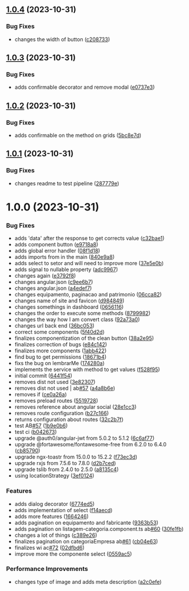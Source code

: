 ## [1.0.4](https://github.com/adolfosp/Front-PatrimonioDev/compare/v1.0.3...v1.0.4) (2023-10-31)


### Bug Fixes

* changes the width of button ([c208733](https://github.com/adolfosp/Front-PatrimonioDev/commit/c20873301072ccdcbcb9813a1856fc4d9a1775c7))

## [1.0.3](https://github.com/adolfosp/Front-PatrimonioDev/compare/v1.0.2...v1.0.3) (2023-10-31)


### Bug Fixes

* adds confirmable decorator and remove modal ([e0737e3](https://github.com/adolfosp/Front-PatrimonioDev/commit/e0737e306a53683de80d45d6bea2fbd110522c0f))

## [1.0.2](https://github.com/adolfosp/Front-PatrimonioDev/compare/v1.0.1...v1.0.2) (2023-10-31)


### Bug Fixes

* adds confirmable on the method on grids ([5bc8e7d](https://github.com/adolfosp/Front-PatrimonioDev/commit/5bc8e7db4609186ed64d19219acfdc680f27c984))

## [1.0.1](https://github.com/adolfosp/Front-PatrimonioDev/compare/v1.0.0...v1.0.1) (2023-10-31)


### Bug Fixes

* changes readme to test pipeline ([287779e](https://github.com/adolfosp/Front-PatrimonioDev/commit/287779e17cb90d520933a1c4f46efd593c5f999c))

# 1.0.0 (2023-10-31)


### Bug Fixes

* adds 'data' after the response to get corrects value ([c32bae1](https://github.com/adolfosp/Front-PatrimonioDev/commit/c32bae1b7d7a2a30b5569889b009802ba776af97))
* adds component button ([e9718a8](https://github.com/adolfosp/Front-PatrimonioDev/commit/e9718a88f794aad01f29a7cb27c5a05a3994c6cd))
* adds global error handler ([08f1d18](https://github.com/adolfosp/Front-PatrimonioDev/commit/08f1d182f003d13a9a754f83874612ceb689b7d9))
* adds imports from in the main ([840e9a8](https://github.com/adolfosp/Front-PatrimonioDev/commit/840e9a8623652eacc1547d30c431ec79b7a3876a))
* adds select to setor and will need to improve more ([37e5e0b](https://github.com/adolfosp/Front-PatrimonioDev/commit/37e5e0be5b263f0750478effda91078bcbd90324))
* adds signal to nullable property ([adc9967](https://github.com/adolfosp/Front-PatrimonioDev/commit/adc9967aa610187c252d0aa77b67f715ab5d9f81))
* changes again ([e3792f8](https://github.com/adolfosp/Front-PatrimonioDev/commit/e3792f8325ccbeea1ac936a0d236c4706c8afbeb))
* changes angular.json ([c9ee6b7](https://github.com/adolfosp/Front-PatrimonioDev/commit/c9ee6b71d366eb41b8945de0c637fa1e9e5c5904))
* changes angular.json ([a4edef7](https://github.com/adolfosp/Front-PatrimonioDev/commit/a4edef7aec98062ed24d937305ce4e950fe8a555))
* changes equipamento, paginacao and patrimonio ([06cca82](https://github.com/adolfosp/Front-PatrimonioDev/commit/06cca82008bea7d3c69a504ecc15883f94739eff))
* changes name of site and favicon ([d984849](https://github.com/adolfosp/Front-PatrimonioDev/commit/d984849386637c955a93e3849e47dec60c3e7145))
* changes somethings in dashboard ([0656116](https://github.com/adolfosp/Front-PatrimonioDev/commit/0656116b18f23d763bf1af1bd92b96e0338576fe))
* changes the order to execute some methods ([8799982](https://github.com/adolfosp/Front-PatrimonioDev/commit/879998203e6551b4b659d602d2ec01534300c8e2))
* changes the way how I am convert class ([92a73a0](https://github.com/adolfosp/Front-PatrimonioDev/commit/92a73a0d2ec0aeed092ddf1ef85a04687dadd71a))
* changes url back end ([36bc053](https://github.com/adolfosp/Front-PatrimonioDev/commit/36bc05344813284531faa9de5efb34414436b19a))
* correct some components ([5f40d2d](https://github.com/adolfosp/Front-PatrimonioDev/commit/5f40d2d5c954fc145f9baf66084da5612b3b23f2))
* finalizes componentization of the clean button ([38a2e95](https://github.com/adolfosp/Front-PatrimonioDev/commit/38a2e953dd50d031a6ce76cbc4588f6130802aff))
* finalizes correction of bugs ([e84c142](https://github.com/adolfosp/Front-PatrimonioDev/commit/e84c142dc0c267ec26e1b972808465c08bbfb747))
* finalizes more components ([1abb422](https://github.com/adolfosp/Front-PatrimonioDev/commit/1abb42292ade444749bb5fb352f0084994b8329f))
* find bug to get permissions ([18671b4](https://github.com/adolfosp/Front-PatrimonioDev/commit/18671b462973020e8b0d7a1e6a0d6da1ecc4a19d))
* fixs the bug on lembrarMe ([174280a](https://github.com/adolfosp/Front-PatrimonioDev/commit/174280a8543faeb6197c9cbad9e1f1d04406d71f))
* implements the service with method to get values ([f528f95](https://github.com/adolfosp/Front-PatrimonioDev/commit/f528f956f9ba7c717243a661e4f4109c154a8ed3))
* initial commit ([6441f54](https://github.com/adolfosp/Front-PatrimonioDev/commit/6441f54156adfd52df752e435ed065f05450f9c2))
* removes dist not used ([3e82307](https://github.com/adolfosp/Front-PatrimonioDev/commit/3e82307ad2b306b60db5a66a62482153d7292b99))
* removes dist not used | ab[#57](https://github.com/adolfosp/Front-PatrimonioDev/issues/57) ([a4a8b6e](https://github.com/adolfosp/Front-PatrimonioDev/commit/a4a8b6ebc403fc756669d392dff151c160245aad))
* removes if ([ce0a26a](https://github.com/adolfosp/Front-PatrimonioDev/commit/ce0a26aa71cd9c428c1b0623f0861ebb5166e21e))
* removes preload routes ([5519728](https://github.com/adolfosp/Front-PatrimonioDev/commit/5519728c82099b2d8b0b4263fa05a677c8193adc))
* removes reference about angular social ([28e1cc3](https://github.com/adolfosp/Front-PatrimonioDev/commit/28e1cc3d08a8bb21fa59e794f7f68b56ebe8dcc5))
* removes route configuration ([b27c166](https://github.com/adolfosp/Front-PatrimonioDev/commit/b27c1663aa343cce9d7df82c84c25111c93b5ecc))
* returns configuration about routes ([32c2b7f](https://github.com/adolfosp/Front-PatrimonioDev/commit/32c2b7f8ec223ec117ae5e422575ff67c96356f7))
* test AB[#57](https://github.com/adolfosp/Front-PatrimonioDev/issues/57) ([1b9e0b6](https://github.com/adolfosp/Front-PatrimonioDev/commit/1b9e0b6e30569943463f0a708df2e1b0ececbbb1))
* test ci ([b042673](https://github.com/adolfosp/Front-PatrimonioDev/commit/b042673b3b0ffccb9089ab0ce1fcf74bc6c504af))
* upgrade @auth0/angular-jwt from 5.0.2 to 5.1.2 ([6c6af77](https://github.com/adolfosp/Front-PatrimonioDev/commit/6c6af772dc50f5ebe3491c0b31adeeb89353ff88))
* upgrade @fortawesome/fontawesome-free from 6.2.0 to 6.4.0 ([cb85790](https://github.com/adolfosp/Front-PatrimonioDev/commit/cb85790b40a6b9b4cc5cdea13f24e77a2afb101c))
* upgrade ngx-toastr from 15.0.0 to 15.2.2 ([f73ec3d](https://github.com/adolfosp/Front-PatrimonioDev/commit/f73ec3da5f28971b1e4a9d65de0ced875f6d35c3))
* upgrade rxjs from 7.5.6 to 7.8.0 ([d2b7ced](https://github.com/adolfosp/Front-PatrimonioDev/commit/d2b7ceda10528455e0a621c22cf07da592bb2259))
* upgrade tslib from 2.4.0 to 2.5.0 ([a8135c4](https://github.com/adolfosp/Front-PatrimonioDev/commit/a8135c464b3fdfe5da6a36a190fcac7a80d3732e))
* using locationStrategy ([3ef0124](https://github.com/adolfosp/Front-PatrimonioDev/commit/3ef0124235d55d08446797dfbd14fd5cf52c9bf6))


### Features

* adds dialog decorator ([6774ed5](https://github.com/adolfosp/Front-PatrimonioDev/commit/6774ed5daf89de231885682ad34ffbc2dde4f167))
* adds implementation of select ([f14aecd](https://github.com/adolfosp/Front-PatrimonioDev/commit/f14aecd3468e417f2f8d728ab532b45dc0dd7004))
* adds more features ([1664246](https://github.com/adolfosp/Front-PatrimonioDev/commit/1664246ccd7bd3c286dbc2dfc269ca136ed2332a))
* adds pagination on equipamento and fabricante ([9363b53](https://github.com/adolfosp/Front-PatrimonioDev/commit/9363b534919a3701ebe41d0a1b08cc855a5291aa))
* adds pagination on listagem-categoria.component.ts ab[#60](https://github.com/adolfosp/Front-PatrimonioDev/issues/60) ([30fe1fb](https://github.com/adolfosp/Front-PatrimonioDev/commit/30fe1fbcc0595a966b74df747f07d046be98550b))
* changes a lot of things ([c389e26](https://github.com/adolfosp/Front-PatrimonioDev/commit/c389e26235ae3c6f23712f463acaae55223139df))
* finalizes pagination on categoriaEmpresa ab[#61](https://github.com/adolfosp/Front-PatrimonioDev/issues/61) ([cb04e63](https://github.com/adolfosp/Front-PatrimonioDev/commit/cb04e6371183a4280d588932fef2b3675bb2f820))
* finalizes wi ac[#72](https://github.com/adolfosp/Front-PatrimonioDev/issues/72) ([02dfbd6](https://github.com/adolfosp/Front-PatrimonioDev/commit/02dfbd6c6172ab20d48b2edb7dd5a259b7f39691))
* improve more the componente select ([0559ac5](https://github.com/adolfosp/Front-PatrimonioDev/commit/0559ac5058eb32a7f098207ceba74e75aeb2afe3))


### Performance Improvements

* changes type of image and adds meta description ([a2c0efe](https://github.com/adolfosp/Front-PatrimonioDev/commit/a2c0efeff9376b1641e3752b534537a5289d3855))
